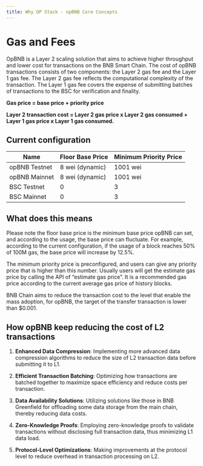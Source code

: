 ```yaml
---
title: Why OP Stack - opBNB Core Concepts
---
```


# Gas and Fees

OpBNB is a Layer 2 scaling solution that aims to achieve higher throughput and lower cost for transactions on the BNB Smart Chain. The cost of opBNB transactions consists of two components: the Layer 2 gas fee and the Layer 1 gas fee. The Layer 2 gas fee reflects the computational complexity of the transaction. The Layer 1 gas fee covers the expense of submitting batches of transactions to the BSC for verification and finality.

**Gas price = base price + priority price**

**Layer 2 transaction cost = Layer 2 gas price x Layer 2 gas consumed + Layer 1 gas price x Layer 1 gas consumed.**

## Current configuration

| Name          | Floor Base Price | Minimum Priority Price |
| ------------- | ---------------- | ---------------------------- |
| opBNB Testnet | 8 wei (dynamic)  | 1001 wei                         |
| opBNB Mainnet | 8 wei (dynamic)  | 1001 wei                         |
| BSC Testnet   | 0                | 3                            |
| BSC Mainnet   | 0                | 3                            |

## What does this means

Please note the floor base price is the minimum base price opBNB can set, and according to the usage, the base price can fluctuate. For example, according to the current configuration, if the usage of a block reaches 50% of 100M gas, the base price will increase by 12.5%.

The minimum priority price is preconfigured, and users can give any priority price that is higher than this number. Usually users will get the estimate gas price by calling the API of “estimate gas price”. It is a recommended gas price according to the current average gas price of history blocks.

BNB Chain aims to reduce the transaction cost to the level that enable the mass adoption, for opBNB, the target of the transfer transaction is lower than $0.001.

## How opBNB keep reducing the cost of L2 transactions

1. **Enhanced Data Compression**: Implementing more advanced data compression algorithms to reduce the size of L2 transaction data before submitting it to L1.

2. **Efficient Transaction Batching**: Optimizing how transactions are batched together to maximize space efficiency and reduce costs per transaction.

3. **Data Availability Solutions**: Utilizing solutions like those in BNB Greenfield for offloading some data storage from the main chain, thereby reducing data costs.

4. **Zero-Knowledge Proofs**: Employing zero-knowledge proofs to validate transactions without disclosing full transaction data, thus minimizing L1 data load.

5. **Protocol-Level Optimizations**: Making improvements at the protocol level to reduce overhead in transaction processing on L2.

